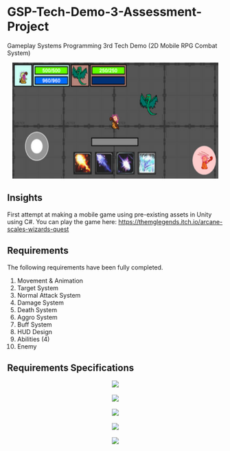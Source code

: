 # GSP-Tech-Demo-3-Assessment-Project
Gameplay Systems Programming 3rd Tech Demo (2D Mobile RPG Combat System)

<p align="center">
  <a>
    <img src="ArcaneWizards.png" width="480" height = "270" alt="Arcane Wizards Gameplay Image">
  </a>
</p>

## Insights

First attempt at making a mobile game using pre-existing assets in Unity using C#. You can play the game here:
https://themglegends.itch.io/arcane-scales-wizards-quest

## Requirements

The following requirements have been fully completed.

1. Movement & Animation
2. Target System
3. Normal Attack System
4. Damage System
5. Death System
6. Aggro System
7. Buff System
8. HUD Design
9. Abilities (4)
10. Enemy

## Requirements Specifications

<p align="center"><img src="https://github.com/TheMGLegends/GSP-Tech-Demo-3-Assessment-Project/assets/120389432/f6140077-90a5-4d3b-8f40-c6e5b07f909d"/></p>
<p align="center"><img src="https://github.com/TheMGLegends/GSP-Tech-Demo-3-Assessment-Project/assets/120389432/64a3babb-3b0e-40c3-a9c7-de0db9e0bdfd"/></p>
<p align="center"><img src="https://github.com/TheMGLegends/GSP-Tech-Demo-3-Assessment-Project/assets/120389432/73a07af6-fdd0-4a65-b9a9-e4787db0a580"/></p>
<p align="center"><img src="https://github.com/TheMGLegends/GSP-Tech-Demo-3-Assessment-Project/assets/120389432/fd6ee4e8-ecff-4248-b310-0138261dd89b"/></p>
<p align="center"><img src="https://github.com/TheMGLegends/GSP-Tech-Demo-3-Assessment-Project/assets/120389432/c1ab0dc5-2168-434e-bfd2-3fb402a9bb29"/></p>
